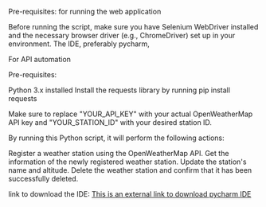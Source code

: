 Pre-requisites: for running the web application

Before running the script, make sure you have Selenium WebDriver installed and the necessary browser driver (e.g., ChromeDriver) set up in your environment.
The IDE, preferably pycharm,

For API automation

Pre-requisites:

Python 3.x installed
Install the requests library by running pip install requests

Make sure to replace "YOUR_API_KEY" with your actual OpenWeatherMap API key and "YOUR_STATION_ID" with your desired station ID.

By running this Python script, it will perform the following actions:

Register a weather station using the OpenWeatherMap API.
Get the information of the newly registered weather station.
Update the station's name and altitude.
Delete the weather station and confirm that it has been successfully deleted.

link to download the IDE: 
[This is an external link to download pycharm IDE](https://www.jetbrains.com/pycharm/promo/?source=google&medium=cpc&campaign=14124132465&term=pycharm&content=536947779756&gad=1&gclid=CjwKCAjwv8qkBhAnEiwAkY-ahsolGL5XV6ThVc3Yx9kScW8y2k02q_qYWMSOaCLczBvDzXYszqViohoCJHYQAvD_BwE)